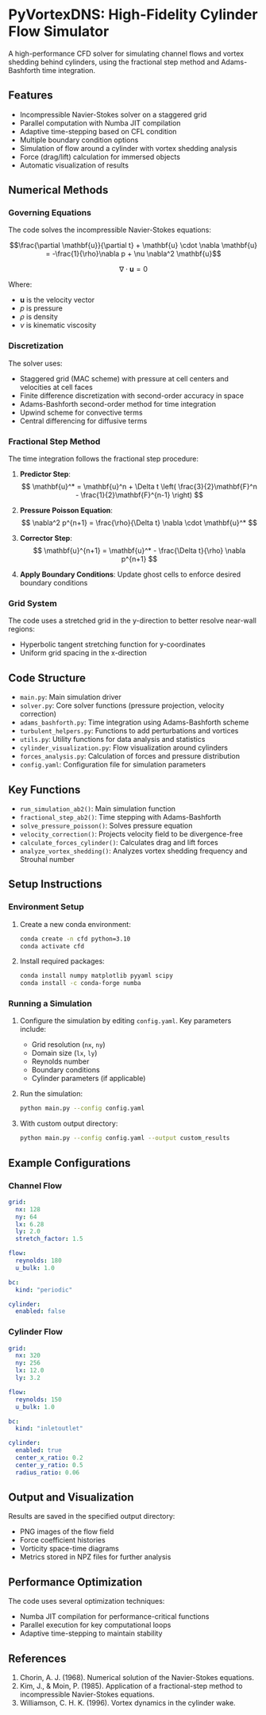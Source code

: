 # PyVortexDNS: High-Fidelity Cylinder Flow Simulator

A high-performance CFD solver for simulating channel flows and vortex shedding behind cylinders, using the fractional step method and Adams-Bashforth time integration.

## Features

- Incompressible Navier-Stokes solver on a staggered grid
- Parallel computation with Numba JIT compilation
- Adaptive time-stepping based on CFL condition
- Multiple boundary condition options
- Simulation of flow around a cylinder with vortex shedding analysis
- Force (drag/lift) calculation for immersed objects
- Automatic visualization of results

## Numerical Methods

### Governing Equations

The code solves the incompressible Navier-Stokes equations:

$$\frac{\partial \mathbf{u}}{\partial t} + \mathbf{u} \cdot \nabla \mathbf{u} = -\frac{1}{\rho}\nabla p + \nu \nabla^2 \mathbf{u}$$

$$\nabla \cdot \mathbf{u} = 0$$

Where:
- $\mathbf{u}$ is the velocity vector
- $p$ is pressure
- $\rho$ is density
- $\nu$ is kinematic viscosity

### Discretization

The solver uses:
- Staggered grid (MAC scheme) with pressure at cell centers and velocities at cell faces
- Finite difference discretization with second-order accuracy in space
- Adams-Bashforth second-order method for time integration
- Upwind scheme for convective terms
- Central differencing for diffusive terms

### Fractional Step Method

The time integration follows the fractional step procedure:

1. **Predictor Step**:
   $$ \mathbf{u}^* = \mathbf{u}^n + \Delta t \left( \frac{3}{2}\mathbf{F}^n - \frac{1}{2}\mathbf{F}^{n-1} \right) $$

2. **Pressure Poisson Equation**:
   $$ \nabla^2 p^{n+1} = \frac{\rho}{\Delta t} \nabla \cdot \mathbf{u}^* $$

3. **Corrector Step**:
   $$ \mathbf{u}^{n+1} = \mathbf{u}^* - \frac{\Delta t}{\rho} \nabla p^{n+1} $$

4. **Apply Boundary Conditions**: Update ghost cells to enforce desired boundary conditions

### Grid System

The code uses a stretched grid in the y-direction to better resolve near-wall regions:
- Hyperbolic tangent stretching function for y-coordinates
- Uniform grid spacing in the x-direction

## Code Structure

- `main.py`: Main simulation driver
- `solver.py`: Core solver functions (pressure projection, velocity correction)
- `adams_bashforth.py`: Time integration using Adams-Bashforth scheme
- `turbulent_helpers.py`: Functions to add perturbations and vortices
- `utils.py`: Utility functions for data analysis and statistics
- `cylinder_visualization.py`: Flow visualization around cylinders
- `forces_analysis.py`: Calculation of forces and pressure distribution
- `config.yaml`: Configuration file for simulation parameters

## Key Functions

- `run_simulation_ab2()`: Main simulation function
- `fractional_step_ab2()`: Time stepping with Adams-Bashforth
- `solve_pressure_poisson()`: Solves pressure equation
- `velocity_correction()`: Projects velocity field to be divergence-free
- `calculate_forces_cylinder()`: Calculates drag and lift forces
- `analyze_vortex_shedding()`: Analyzes vortex shedding frequency and Strouhal number

## Setup Instructions

### Environment Setup

1. Create a new conda environment:
   ```bash
   conda create -n cfd python=3.10
   conda activate cfd
   ```

2. Install required packages:
   ```bash
   conda install numpy matplotlib pyyaml scipy
   conda install -c conda-forge numba
   ```

### Running a Simulation

1. Configure the simulation by editing `config.yaml`. Key parameters include:
   - Grid resolution (`nx`, `ny`)
   - Domain size (`lx`, `ly`)
   - Reynolds number
   - Boundary conditions
   - Cylinder parameters (if applicable)

2. Run the simulation:
   ```bash
   python main.py --config config.yaml
   ```

3. With custom output directory:
   ```bash
   python main.py --config config.yaml --output custom_results
   ```

## Example Configurations

### Channel Flow

```yaml
grid:
  nx: 128
  ny: 64
  lx: 6.28
  ly: 2.0
  stretch_factor: 1.5

flow:
  reynolds: 180
  u_bulk: 1.0

bc:
  kind: "periodic"

cylinder:
  enabled: false
```

### Cylinder Flow

```yaml
grid:
  nx: 320
  ny: 256
  lx: 12.0
  ly: 3.2

flow:
  reynolds: 150
  u_bulk: 1.0

bc:
  kind: "inletoutlet"

cylinder:
  enabled: true
  center_x_ratio: 0.2
  center_y_ratio: 0.5
  radius_ratio: 0.06
```

## Output and Visualization

Results are saved in the specified output directory:
- PNG images of the flow field
- Force coefficient histories
- Vorticity space-time diagrams
- Metrics stored in NPZ files for further analysis

## Performance Optimization

The code uses several optimization techniques:
- Numba JIT compilation for performance-critical functions
- Parallel execution for key computational loops
- Adaptive time-stepping to maintain stability

## References

1. Chorin, A. J. (1968). Numerical solution of the Navier-Stokes equations.
2. Kim, J., & Moin, P. (1985). Application of a fractional-step method to incompressible Navier-Stokes equations.
3. Williamson, C. H. K. (1996). Vortex dynamics in the cylinder wake.